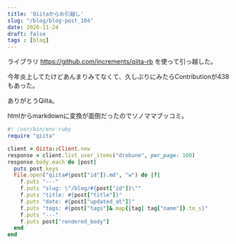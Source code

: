 ```yaml
---
title: 'Qiitaからお引越し'
slug: "/blog/blog-post_104"
date: 2020-11-24
draft: false
tags : [blog]
---
```


ライブラリ https://github.com/increments/qiita-rb を使って引っ越した。

今年炎上してたけどあんまりみてなくて、久しぶりにみたらContributionが438もあった。

ありがとうQiita。

htmlからmarkdownに変換が面倒だったのでソノママブッコミ。

```ruby
#! /usr/bin/env ruby
require "qiita"

client = Qiita::Client.new
response = client.list_user_items("drobune", per_page: 100)
response.body.each do |post|
  puts post.keys
  File.open("qiita#{post["id"]}.md", "w") do |f|
    f.puts "---"
    f.puts "slug: \"/blog/#{post["id"]}\""
    f.puts "title: #{post["title"]}"
    f.puts "date: #{post["updated_at"]}"
    f.puts "tags: #{post["tags"]&.map{|tag| tag["name"]}.to_s}"
    f.puts "---"
    f.puts post["rendered_body"]
  end
end
```






